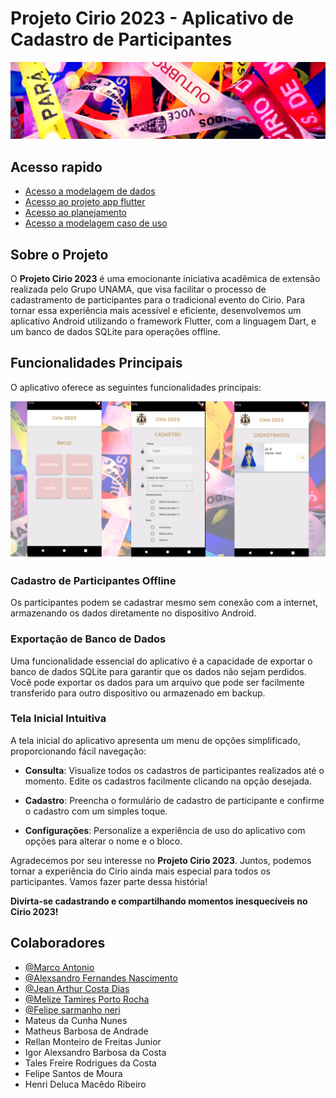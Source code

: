 # Projeto Cirio 2023 - Aplicativo de Cadastro de Participantes

![Cirio 2023](/images_readme/imagem_cirio_2023.png)

## Acesso rapido

- [Acesso a modelagem de dados](/modelagem_banco_dados/README.md)
- [Acesso ao projeto app flutter](/projeto/app_cirio/)
- [Acesso ao planejamento](/planejamento_dev/README.md)
- [Acesso a modelagem caso de uso](/planejamento_dev/modelagem_caso_de_uso/README.md)

## Sobre o Projeto

O **Projeto Cirio 2023** é uma emocionante iniciativa acadêmica de extensão realizada pelo Grupo UNAMA, que visa facilitar o processo de cadastramento de participantes para o tradicional evento do Cirio. Para tornar essa experiência mais acessível e eficiente, desenvolvemos um aplicativo Android utilizando o framework Flutter, com a linguagem Dart, e um banco de dados SQLite para operações offline.

## Funcionalidades Principais

O aplicativo oferece as seguintes funcionalidades principais:

![img](/images_readme/image_2.png)

### Cadastro de Participantes Offline

Os participantes podem se cadastrar mesmo sem conexão com a internet, armazenando os dados diretamente no dispositivo Android.

### Exportação de Banco de Dados

Uma funcionalidade essencial do aplicativo é a capacidade de exportar o banco de dados SQLite para garantir que os dados não sejam perdidos. Você pode exportar os dados para um arquivo que pode ser facilmente transferido para outro dispositivo ou armazenado em backup.

### Tela Inicial Intuitiva

A tela inicial do aplicativo apresenta um menu de opções simplificado, proporcionando fácil navegação:

- **Consulta**: Visualize todos os cadastros de participantes realizados até o momento. Edite os cadastros facilmente clicando na opção desejada.

- **Cadastro**: Preencha o formulário de cadastro de participante e confirme o cadastro com um simples toque.

- **Configurações**: Personalize a experiência de uso do aplicativo com opções para alterar o nome e o bloco.

Agradecemos por seu interesse no **Projeto Cirio 2023**. Juntos, podemos tornar a experiência do Cirio ainda mais especial para todos os participantes. Vamos fazer parte dessa história!

**Divirta-se cadastrando e compartilhando momentos inesquecíveis no Cirio 2023!**

## Colaboradores

- [@Marco Antonio](https://github.com/marco0antonio0)
- [@Alexsandro Fernandes Nascimento](https://github.com/AlexsandroFernandesNascimento)
- [@Jean Arthur Costa Dias](https://github.com/JeanArthurCostaDias)
- [@Melize Tamires Porto Rocha](https://github.com/melizerocha)
- [@Felipe sarmanho neri](https://github.com/FelipeMourah)
- Mateus da Cunha Nunes
- Matheus Barbosa de Andrade
- Rellan Monteiro de Freitas Junior
- Igor Alexsandro Barbosa da Costa
- Tales Freire Rodrigues da Costa
- Felipe Santos de Moura
- Henri Deluca Macêdo Ribeiro
